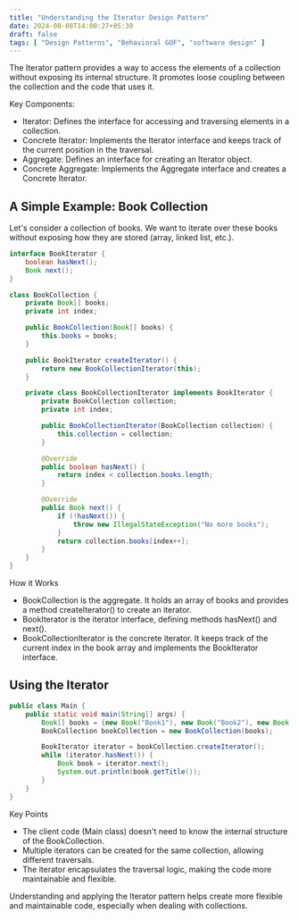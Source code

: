 ```yaml
---
title: "Understanding the Iterator Design Pattern"
date: 2024-08-08T14:00:27+05:30
draft: false
tags: [ "Design Patterns", "Behavioral GOF", "software design" ]
---
```


The Iterator pattern provides a way to access the elements of a collection without exposing its internal structure. It promotes loose coupling between the collection and the code that uses it.

Key Components:

 - Iterator: Defines the interface for accessing and traversing elements in a collection.
 - Concrete Iterator: Implements the Iterator interface and keeps track of the current position in the traversal.
 - Aggregate: Defines an interface for creating an Iterator object.   
 - Concrete Aggregate: Implements the Aggregate interface and creates a Concrete Iterator.

## A Simple Example: Book Collection
Let's consider a collection of books. We want to iterate over these books without exposing how they are stored (array, linked list, etc.).

~~~Java
interface BookIterator {
    boolean hasNext();
    Book next();
}

class BookCollection {
    private Book[] books;
    private int index;

    public BookCollection(Book[] books) {
        this.books = books;
    }

    public BookIterator createIterator() {
        return new BookCollectionIterator(this);
    }

    private class BookCollectionIterator implements BookIterator {
        private BookCollection collection;
        private int index;

        public BookCollectionIterator(BookCollection collection) {
            this.collection = collection;
        }

        @Override
        public boolean hasNext() {
            return index < collection.books.length;
        }

        @Override
        public Book next() {
            if (!hasNext()) {
                throw new IllegalStateException("No more books");
            }
            return collection.books[index++];
        }
    }
}
~~~

How it Works
 - BookCollection is the aggregate. It holds an array of books and provides a method createIterator() to create an iterator.
 - BookIterator is the iterator interface, defining methods hasNext() and next().
 - BookCollectionIterator is the concrete iterator. It keeps track of the current index in the book array and implements the BookIterator interface.

## Using the Iterator

~~~java
public class Main {
    public static void main(String[] args) {
        Book[] books = {new Book("Book1"), new Book("Book2"), new Book("Book3")};
        BookCollection bookCollection = new BookCollection(books);

        BookIterator iterator = bookCollection.createIterator();
        while (iterator.hasNext()) {
            Book book = iterator.next();
            System.out.println(book.getTitle());
        }
    }
}
~~~

Key Points
  - The client code (Main class) doesn't need to know the internal structure of the BookCollection.
  - Multiple iterators can be created for the same collection, allowing different traversals.
  - The iterator encapsulates the traversal logic, making the code more maintainable and flexible.

Understanding and applying the Iterator pattern helps create more flexible and maintainable code, especially when dealing with collections.
